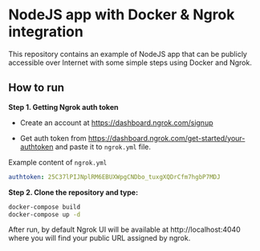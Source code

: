 # NodeJS app with Docker & Ngrok integration

This repository contains an example of NodeJS app that can be publicly accessible over Internet with some simple steps using Docker and Ngrok.

## How to run

**Step 1. Getting Ngrok auth token**

* Create an account at https://dashboard.ngrok.com/signup

* Get auth token from https://dashboard.ngrok.com/get-started/your-authtoken and paste it to `ngrok.yml` file.

Example content of `ngrok.yml`
```yaml
authtoken: 25C37lPIJNplRM6EBUXWpgCNDbo_tuxgXQDrCfm7hgbP7MDJ
```

**Step 2. Clone the repository and type:**

```sh
docker-compose build
docker-compose up -d
```

After run, by default Ngrok UI will be available at http://localhost:4040 where you will find your public URL assigned by ngrok.


